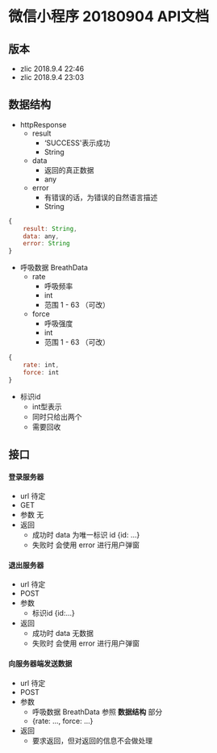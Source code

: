 # 微信小程序 20180904 API文档

## 版本

* zlic 2018.9.4 22:46
* zlic 2018.9.4 23:03

## 数据结构

* httpResponse
  * result
    * ‘SUCCESS'表示成功
    * String
  * data
    * 返回的真正数据
    * any
  * error
    * 有错误的话，为错误的自然语言描述
    * String

```javascript
{
    result: String,
    data: any,
    error: String
}
```

* 呼吸数据 BreathData
  * rate
    * 呼吸频率
    * int
    * 范围 1 - 63 （可改）
  * force
    * 呼吸强度
    * int
    * 范围 1 - 63 （可改）

```javascript
{
    rate: int,
    force: int
}
```

* 标识id
  * int型表示
  * 同时只给出两个
  * 需要回收

## 接口

#### 登录服务器

* url 待定
* GET
* 参数 无
* 返回
  * 成功时 data 为唯一标识 id {id: ...}
  * 失败时 会使用 error 进行用户弹窗

#### 退出服务器

* url 待定
* POST
* 参数
  * 标识id {id:...}
* 返回
  * 成功时 data 无数据
  * 失败时 会使用 error 进行用户弹窗

#### 向服务器端发送数据

* url 待定
* POST
* 参数
  * 呼吸数据 BreathData 参照 **数据结构** 部分
  * {rate: ..., force: ...}
* 返回
  * 要求返回，但对返回的信息不会做处理